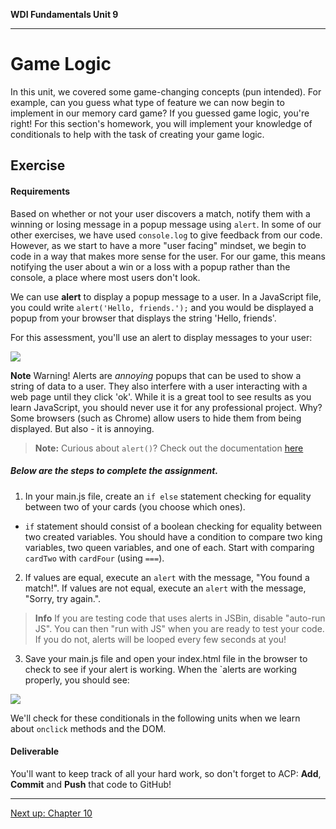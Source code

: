 **WDI Fundamentals Unit 9**

---

# Game Logic


In this unit, we covered some game-changing concepts (pun intended). For example, can you guess what type of feature we can now begin to implement in our memory card game? If you guessed game logic, you're right! For this section's homework, you will implement your knowledge of conditionals to help with the task of creating your game logic.


## Exercise

#### Requirements

Based on whether or not your user discovers a match, notify them with a winning or losing message in a popup message using `alert`. In some of our other exercises, we have used `console.log` to give feedback from our code. However, as we start to have a more "user facing" mindset, we begin to code in a way that makes more sense for the user. For our game, this means notifying the user about a win or a loss with a popup rather than the console, a place where most users don't look.

We can use **alert** to display a popup message to a user. In a JavaScript file, you could write `alert('Hello, friends.');` and you would be displayed a popup from your browser that displays the string 'Hello, friends'.

For this assessment, you'll use an alert to display messages to your user:

![](https://s3.amazonaws.com/f.cl.ly/items/1S1E0E3Q3m1K1G2L3C1A/Image%202016-03-06%20at%208.24.46%20AM.png?v=6094ee76)

**Note** Warning! Alerts are _annoying_ popups that can be used to show a string of data to a user. They also interfere with a user interacting with a web page until they click 'ok'. While it is a great tool to see results as you learn JavaScript, you should never use it for any professional project. Why? Some browsers (such as Chrome) allow users to hide them from being displayed. But also - it is annoying.

> **Note:** Curious about `alert()`? Check out the documentation <a href="https://developer.mozilla.org/en-US/docs/Web/API/Window/alert" target="_blank">here</a>



##### Below are the steps to complete the assignment.

1) In your main.js file, create an `if else` statement checking for equality between two of your cards (you choose which ones).
* `if` statement should consist of a boolean checking for equality between two created variables. You should have a condition to compare two king variables, two queen variables, and one of each. Start with comparing `cardTwo` with `cardFour` (using `===`).

2) If values are equal, execute an `alert` with the message, "You found a match!". If values are not equal, execute an `alert` with the message, "Sorry, try again.".

> **Info** If you are testing code that uses alerts in JSBin, disable "auto-run JS". You can then "run with JS" when you are ready to test your code. If you do not, alerts will be looped every few seconds at you!

3) Save your main.js file and open your index.html file in the browser to check to see if your alert is working. When the `alerts are working properly, you should see:

![](https://s3.amazonaws.com/f.cl.ly/items/1S1E0E3Q3m1K1G2L3C1A/Image%202016-03-06%20at%208.24.46%20AM.png?v=6094ee76)

We'll check for these conditionals in the following units when we learn about `onclick` methods and the DOM.

#### Deliverable

You'll want to keep track of all your hard work, so don't forget to ACP: **Add**, **Commit** and **Push** that code to GitHub!

---
[Next up: Chapter 10](../10_chapter/intro.md)
